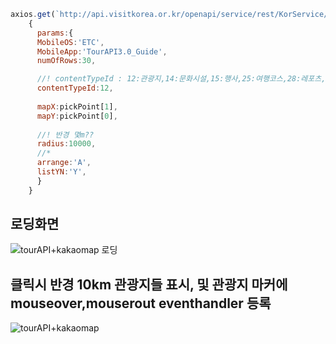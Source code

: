 ```javascript
axios.get(`http://api.visitkorea.or.kr/openapi/service/rest/KorService/locationBasedList?ServiceKey=${process.env.REACT_APP_TOUR_API_KEY}`,
    {
      params:{
      MobileOS:'ETC',
      MobileApp:'TourAPI3.0_Guide',
      numOfRows:30,

      //! contentTypeId : 12:관광지,14:문화시설,15:행사,25:여행코스,28:레포츠,32:숙박,38:쇼핑,39:식당, 
      contentTypeId:12,
      
      mapX:pickPoint[1],
      mapY:pickPoint[0],
      
      //! 반경 몇m??
      radius:10000,
      //* 
      arrange:'A',
      listYN:'Y',
      }
    }
```

## 로딩화면
![tourAPI+kakaomap 로딩](https://user-images.githubusercontent.com/66232436/143688513-b3ae6832-4ff9-48c7-850d-393e46667ee5.gif)


## 클릭시 반경 10km 관광지들 표시, 및 관광지 마커에 mouseover,mouserout eventhandler 등록

![tourAPI+kakaomap](https://user-images.githubusercontent.com/66232436/143688577-73257236-7a1b-4082-a2e8-30082d7af526.gif)
